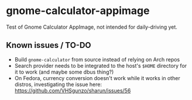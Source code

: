# gnome-calculator-appimage
Test of Gnome Calculator AppImage, not intended for daily-driving yet.

## Known issues / TO-DO

- Build `gnome-calculator` from source instead of relying on Arch repos
- Search provider needs to be integrated to the host's `$HOME` directory for it to work (and maybe some dbus thing?)
- On Fedora, currency conversion doesn't work while it works in other distros, investigating the issue here:  
https://github.com/VHSgunzo/sharun/issues/56
